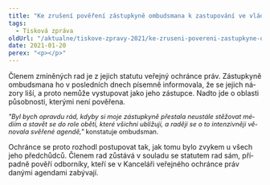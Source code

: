 ```yaml
---
title: "Ke zrušení pověření zástupkyně ombudsmana k zastupování ve vládních radách"
tags:
  - Tisková zpráva
oldUrl: "/aktualne/tiskove-zpravy-2021/ke-zruseni-povereni-zastupkyne-ombudsmana-k-zastupovani-ve-vladnich-radach"
date: 2021-01-20
perex: "<p></p>"
---
```


<!-- imported from the old website -->

<p class="MsoNormal"><span lang="CS" style="mso-ascii-font-family:Calibri;
mso-hansi-font-family:Calibri">Členem zmíněných rad je z jejich statutu veřejný
ochránce práv. Zástupkyně ombudsmana ho v posledních dnech písemně
informovala, že se jejich názory liší, a proto nemůže vystupovat jako jeho
zástupce. Nadto jde o oblasti působnosti, kterými není pověřena.</span></p><p class="MsoNormal"><i style="font-size: 12.8px;"><span lang="CS">&quot;Byl bych opravdu rád, kdyby si moje zástupkyně přestala neustále stěžovat médiím a stavět se do role oběti, které všichni ubližují, a raději se o to intenzivněji věnovala svěřené</span></i><span style="font-size: 12.8px;"><i> agendě,&quot;</i> konstatuje ombudsman.</span></p>

<p class="MsoNormal"><span lang="CS" style="mso-ascii-font-family:Calibri;
mso-hansi-font-family:Calibri">Ochránce se proto rozhodl postupovat tak, jak
tomu bylo zvykem u všech jeho předchůdců. Členem rad zůstává v souladu se
statutem rad sám, případně pověří odborníky, kteří se v Kanceláři veřejného
ochránce práv danými agendami zabývají.</span></p>
